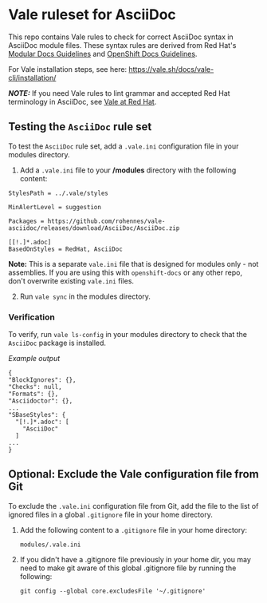 # Vale ruleset for AsciiDoc

This repo contains Vale rules to check for correct AsciiDoc syntax in AsciiDoc module files. These syntax rules are derived from Red Hat's [Modular Docs Guidelines](https://redhat-documentation.github.io/modular-docs/) and [OpenShift Docs Guidelines](https://github.com/openshift/openshift-docs/blob/main/contributing_to_docs/doc_guidelines.adoc).

For Vale installation steps, see here: https://vale.sh/docs/vale-cli/installation/

**_NOTE:_** If you need Vale rules to lint grammar and accepted Red Hat terminology in AsciiDoc, see [Vale at Red Hat](https://github.com/redhat-documentation/vale-at-red-hat/). 

## Testing the `AsciiDoc` rule set
To test the `AsciiDoc` rule set, add a `.vale.ini` configuration file in your modules directory. 

1. Add a `.vale.ini` file to your **/modules** directory with the following content:

  ```
  StylesPath = ../.vale/styles

MinAlertLevel = suggestion

Packages = https://github.com/rohennes/vale-asciidoc/releases/download/AsciiDoc/AsciiDoc.zip

[[!.]*.adoc]
BasedOnStyles = RedHat, AsciiDoc
  ```

  **Note:** This is a separate `vale.ini` file that is designed for modules only - not assemblies.  If you are using this with `openshift-docs` or any other repo, don't overwrite existing `vale.ini` files.

2. Run `vale sync` in the modules directory.

  ### Verification

  To verify, run `vale ls-config` in your modules directory to check that the `AsciiDoc` package is installed. 

  _Example output_

  ```
  {
  "BlockIgnores": {},
  "Checks": null,
  "Formats": {},
  "Asciidoctor": {},
  ...
  "SBaseStyles": {
    "[!.]*.adoc": [
      "AsciiDoc"
    ]
  ...
  }
  ```

## Optional: Exclude the Vale configuration file from Git
 
To exclude the `.vale.ini` configuration file from Git, add the file to the list of ignored files in a global `.gitignore` file in your home directory.

1. Add the following content to a `.gitignore` file in your home directory:

      `modules/.vale.ini `

2. If you didn't have a .gitignore file previously in your home dir, you may need to make git aware of this global .gitignore file by running the following:

      `git config --global core.excludesFile '~/.gitignore'`
